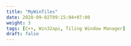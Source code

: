 ```yaml
---
title: "MyWinTiles"
date: 2020-09-02T09:15:04+07:00
weight: 3
tags: [C++, Win32api, Tiling Window Manager]
draft: false
---
```


